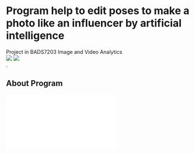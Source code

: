 # Program help to edit poses to make a photo like an influencer by artificial intelligence
Project  in BADS7203 Image and Video Analytics  
[![](https://img.shields.io/badge/-BlazePose-blue)](#) [![](https://img.shields.io/badge/-Tiny--YOLO--V3--Algorithm-green)](#)  
.
## About Program
![Program](./PPT_present_about_Program.pdf)
